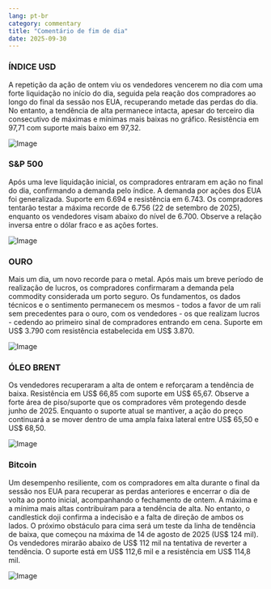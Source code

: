 ```yaml
---
lang: pt-br
category: commentary
title: "Comentário de fim de dia"
date: 2025-09-30
---
```


### ÍNDICE USD

A repetição da ação de ontem viu os vendedores vencerem no dia com uma forte liquidação no início do dia, seguida pela reação dos compradores ao longo do final da sessão nos EUA, recuperando metade das perdas do dia. No entanto, a tendência de alta permanece intacta, apesar do terceiro dia consecutivo de máximas e mínimas mais baixas no gráfico. Resistência em 97,71 com suporte mais baixo em 97,32.

![Image](https://markleighedu.github.io/img/Sep-2025/30-Sep-2025/usdindex.jpg)

### S&P 500

Após uma leve liquidação inicial, os compradores entraram em ação no final do dia, confirmando a demanda pelo índice. A demanda por ações dos EUA foi generalizada. Suporte em 6.694 e resistência em 6.743. Os compradores tentarão testar a máxima recorde de 6.756 (22 de setembro de 2025), enquanto os vendedores visam abaixo do nível de 6.700. Observe a relação inversa entre o dólar fraco e as ações fortes.

![Image](https://markleighedu.github.io/img/Sep-2025/30-Sep-2025/sp500.jpg)

### OURO

Mais um dia, um novo recorde para o metal. Após mais um breve período de realização de lucros, os compradores confirmaram a demanda pela commodity considerada um porto seguro. Os fundamentos, os dados técnicos e o sentimento permanecem os mesmos - todos a favor de um rali sem precedentes para o ouro, com os vendedores - os que realizam lucros - cedendo ao primeiro sinal de compradores entrando em cena. Suporte em US$ 3.790 com resistência estabelecida em US$ 3.870.

![Image](https://markleighedu.github.io/img/Sep-2025/30-Sep-2025/gold.jpg)

### ÓLEO BRENT

Os vendedores recuperaram a alta de ontem e reforçaram a tendência de baixa. Resistência em US$ 66,85 com suporte em US$ 65,67. Observe a forte área de piso/suporte que os compradores vêm protegendo desde junho de 2025. Enquanto o suporte atual se mantiver, a ação do preço continuará a se mover dentro de uma ampla faixa lateral entre US$ 65,50 e US$ 68,50.

![Image](https://markleighedu.github.io/img/Sep-2025/30-Sep-2025/brentoil.jpg)

### Bitcoin

Um desempenho resiliente, com os compradores em alta durante o final da sessão nos EUA para recuperar as perdas anteriores e encerrar o dia de volta ao ponto inicial, acompanhando o fechamento de ontem. A máxima e a mínima mais altas contribuíram para a tendência de alta. No entanto, o candlestick doji confirma a indecisão e a falta de direção de ambos os lados. O próximo obstáculo para cima será um teste da linha de tendência de baixa, que começou na máxima de 14 de agosto de 2025 (US$ 124 mil). Os vendedores mirarão abaixo de US$ 112 mil na tentativa de reverter a tendência. O suporte está em US$ 112,6 mil e a resistência em US$ 114,8 mil.

![Image](https://markleighedu.github.io/img/Sep-2025/30-Sep-2025/bitcoin.jpg)

